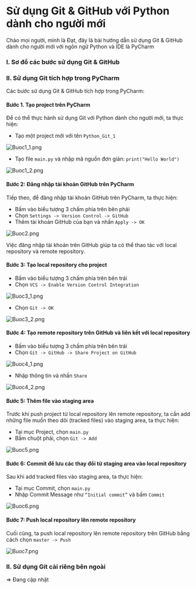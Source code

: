 # Sử dụng Git & GitHub với Python dành cho người mới
Chào mọi người, mình là Đạt, đây là bài hướng dẫn sử dụng Git & GitHub dành cho người mới
với ngôn ngữ Python và IDE là PyCharm

### I. Sơ đồ các bước sử dụng Git & GitHub



### II. Sử dụng Git tích hợp trong PyCharm
Các bước sử dụng Git & GitHub tích hợp trong PyCharm:
#### Bước 1. Tạo project trên PyCharm
Để có thể thực hành sử dụng Git với Python dành cho người mới, ta thực hiện:
* Tạo một project mới với tên `Python_Git_1 `

![Buoc1_1.png](Image%2FBuoc1_1.png)

* Tạo file `main.py` và nhập mã nguồn đơn giản: `print("Hello World")`

![Buoc1_2.png](Image%2FBuoc1_2.png)

#### Bước 2: Đăng nhập tài khoản GitHub trên PyCharm
Tiếp theo, để đăng nhập tài khoản GitHub trên PyCharm, ta thực hiện:
* Bấm vào biểu tượng 3 chấm phía trên bên phải
* Chọn `Settings -> Version Control -> GitHub`
* Thêm tài khoản GitHub của bạn và nhấn `Apply -> OK`

![Buoc2.png](Image%2FBuoc2.png)

Việc đăng nhập tài khoản trên GitHub giúp ta có thể thao tác với local repository và remote repository.
#### Bước 3: Tạo local repository cho project
* Bấm vào biểu tượng 3 chấm phía trên bên trái
* Chọn `VCS -> Enable Version Control Integration`

![Buoc3_1.png](Image%2FBuoc3_1.png)

* Chọn `Git -> OK`

![Buoc3_2.png](Image%2FBuoc3_2.png)

#### Bước 4: Tạo remote repository trên GitHub và liên kết với local repository
* Bấm vào biểu tượng 3 chấm phía trên bên trái
* Chọn `Git -> GitHub -> Share Project on GitHub`

![Buoc4_1.png](Image%2FBuoc4_1.png)

* Nhập thông tin và nhấn `Share`

![Buoc4_2.png](Image%2FBuoc4_2.png)

#### Bước 5: Thêm file vào staging area
Trước khi push project từ local repository lên remote repository, ta cần add những file muốn theo dõi (tracked files) vào staging area, ta thực hiện:
* Tại mục Project, chọn `main.py`
* Bấm chuột phải, chọn `Git -> Add`

![Buoc5.png](Image/Buoc5.png)

#### Bước 6: Commit để lưu các thay đổi từ staging area vào local repository
Sau khi add tracked files vào staging area, ta thực hiện:
* Tại mục Commit, chọn `main.py`
* Nhập Commit Message như `“Initial commit”` và bấm `Commit`

![Buoc6.png](Image/Buoc6.png)

#### Bước 7: Push local repository lên remote repository
Cuối cùng, ta push local repository lên remote repository trên GitHub bằng cách 
chọn `master -> Push`

![Buoc7.png](Image/Buoc7.png)

### II. Sử dụng Git cài riêng bên ngoài
=> Đang cập nhật

